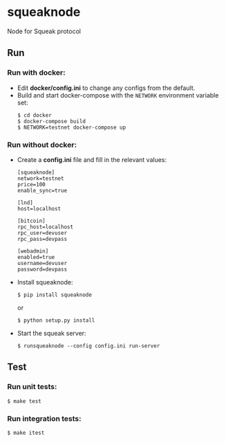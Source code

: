 # squeaknode

Node for Squeak protocol

## Run

### Run with docker:


- Edit **docker/config.ini** to change any configs from the default.
- Build and start docker-compose with the `NETWORK` environment variable set:
	```
	$ cd docker
	$ docker-compose build
	$ NETWORK=testnet docker-compose up
	```

### Run without docker:

- Create a **config.ini** file and fill in the relevant values:
	```
	[squeaknode]
	network=testnet
	price=100
	enable_sync=true

	[lnd]
	host=localhost

	[bitcoin]
	rpc_host=localhost
	rpc_user=devuser
	rpc_pass=devpass

	[webadmin]
	enabled=true
	username=devuser
	password=devpass
	```
- Install squeaknode:
	```
	$ pip install squeaknode
	```
	or
	```
	$ python setup.py install
	```

- Start the squeak server:
 	```
	$ runsqueaknode --config config.ini run-server
	```

## Test

### Run unit tests:

```
$ make test
```

### Run integration tests:

```
$ make itest
```
